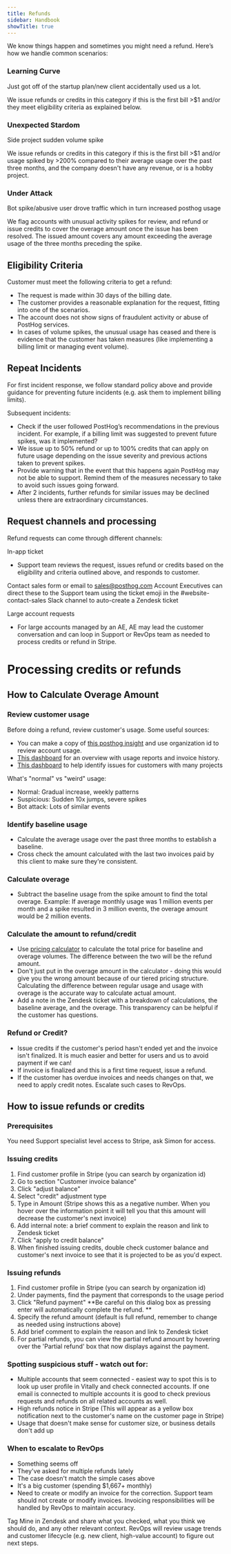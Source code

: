```yaml
---
title: Refunds
sidebar: Handbook
showTitle: true
---
```


We know things happen and sometimes you might need a refund. Here’s how we handle common scenarios:

### Learning Curve
Just got off of the startup plan/new client accidentally used us a lot.

We issue refunds or credits in this category if this is the first bill >$1 and/or they meet eligibility criteria as explained below.

### Unexpected Stardom
Side project sudden volume spike

We issue refunds or credits in this category if this is the first bill >$1 and/or usage spiked by >200% compared to their average usage over the past three months, and the company doesn't have any revenue, or is a hobby project.

### Under Attack
Bot spike/abusive user drove traffic which in turn increased posthog usage

We flag accounts with unusual activity spikes for review, and refund or issue credits to cover the overage amount once the issue has been resolved. The issued amount covers any amount exceeding the average usage of the three months preceding the spike.

## Eligibility Criteria
Customer must meet the following criteria to get a refund:
- The request is made within 30 days of the billing date.
- The customer provides a reasonable explanation for the request, fitting into one of the scenarios.
- The account does not show signs of fraudulent activity or abuse of PostHog services.
- In cases of volume spikes, the unusual usage has ceased and there is evidence that the customer has taken measures (like implementing a billing limit or managing event volume).

## Repeat Incidents
For first incident response, we follow standard policy above and provide guidance for preventing future incidents (e.g. ask them to implement billing limits).

Subsequent incidents:
- Check if the user followed PostHog’s recommendations in the previous incident. For example, if a billing limit was suggested to prevent future spikes, was it implemented?
- We issue up to 50% refund or up to 100% credits that can apply on future usage depending on the issue severity and previous actions taken to prevent spikes.
- Provide warning that in the event that this happens again PostHog may not be able to support. Remind them of the measures necessary to take to avoid such issues going forward.
- After 2 incidents, further refunds for similar issues may be declined unless there are extraordinary circumstances.

## Request channels and processing
Refund requests can come through different channels:

In-app ticket
- Support team reviews the request, issues refund or credits based on the eligibility and criteria outlined above, and responds to customer.

Contact sales form or email to sales@posthog.com
Account Executives can direct these to the Support team using the ticket emoji in the #website-contact-sales Slack channel to auto-create a Zendesk ticket

Large account requests
- For large accounts managed by an AE, AE may lead the customer conversation and can loop in Support or RevOps team as needed to process credits or refund in Stripe.


# Processing credits or refunds


## How to Calculate Overage Amount

### Review customer usage
Before doing a refund, review customer's usage. Some useful sources:
- You can make a copy of [this posthog insight](https://us.posthog.com/project/2/insights/8nLWTLHu) and use organization id to review account usage.
- [This dashboard](https://metabase.prod-us.posthog.dev/dashboard/3-customer-detail?stripe_customer_id=&customer_or_org_id=) for an overview with usage reports and invoice history.
- [This dashboard](https://metabase.prod-us.posthog.dev/dashboard/139-customer-usage-breakdown?organization_id=&project_id=) to help identify issues for customers with many projects

What's "normal" vs "weird" usage:
- Normal: Gradual increase, weekly patterns
- Suspicious: Sudden 10x jumps, severe spikes
- Bot attack: Lots of similar events

### Identify baseline usage
- Calculate the average usage over the past three months to establish a baseline.
- Cross check the amount calculated with the last two invoices paid by this client to make sure they're consistent.

### Calculate overage
- Subtract the baseline usage from the spike amount to find the total overage. Example: If average monthly usage was 1 million events per month and a spike resulted in 3 million events, the overage amount would be 2 million events.

### Calculate the amount to refund/credit
- Use [pricing calculator](https://posthog.com/pricing) to calculate the total price for baseline and overage volumes. The difference between the two will be the refund amount.
- Don't just put in the overage amount in the calculator - doing this would give you the wrong amount because of our tiered pricing structure. Calculating the difference between regular usage and usage with overage is the accurate way to calculate actual amount.
- Add a note in the Zendesk ticket with a breakdown of calculations, the baseline average, and the overage. This transparency can be helpful if the customer has questions.

### Refund or Credit?
- Issue credits if the customer's period hasn't ended yet and the invoice isn't finalized. It is much easier and better for users and us to avoid payment if we can!
- If invoice is finalized and this is a first time request, issue a refund.
- If the customer has overdue invoices and needs changes on that, we need to apply credit notes. Escalate such cases to RevOps.


## How to issue refunds or credits

### Prerequisites
You need Support specialist level access to Stripe, ask Simon for access.

### Issuing credits
1. Find customer profile in Stripe (you can search by organization id)
2. Go to section "Customer invoice balance"
3. Click "adjust balance"
4. Select "credit" adjustment type
5. Type in Amount (Stripe shows this as a negative number. When you hover over the information point it will tell you that this amount will decrease the customer's next invoice)
6. Add internal note: a brief comment to explain the reason and link to Zendesk ticket
7. Click "apply to credit balance"
8. When finished issuing credits, double check customer balance and customer's next invoice to see that it is projected to be as you'd expect.

### Issuing refunds
1. Find customer profile in Stripe (you can search by organization id)
2. Under payments, find the payment that corresponds to the usage period
3. Click "Refund payment" **Be careful on this dialog box as pressing enter will automatically complete the refund. **
4. Specify the refund amount (default is full refund, remember to change as needed using instructions above)
5. Add brief comment to explain the reason and link to Zendesk ticket
6. For partial refunds, you can view the partial refund amount by hovering over the 'Partial refund' box that now displays against the payment.

### Spotting suspicious stuff - watch out for:
- Multiple accounts that seem connected - easiest way to spot this is to look up user profile in Vitally and check connected accounts. If one email is connected to multiple accounts it is good to check previous requests and refunds on all related accounts as well.
- High refunds notice in Stripe (This will appear as a yellow box notification next to the customer's name on the customer page in Stripe)
- Usage that doesn't make sense for customer size, or business details don't add up

### When to escalate to RevOps
- Something seems off
- They've asked for multiple refunds lately
- The case doesn't match the simple cases above
- It's a big customer (spending $1,667+ monthly)
- Need to create or modify an invoice for the correction. Support team should not create or modify invoices. Invoicing responsibilities will be handled by RevOps to maintain accuracy.

  
Tag Mine in Zendesk and share what you checked, what you think we should do, and any other relevant context. RevOps will review usage trends and customer lifecycle (e.g. new client, high-value account) to figure out next steps.
